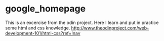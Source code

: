 # google_homepage
This is an excercise from the odin project. Here I learn and put in practice some html and css knowledge.
http://www.theodinproject.com/web-development-101/html-css?ref=lnav
